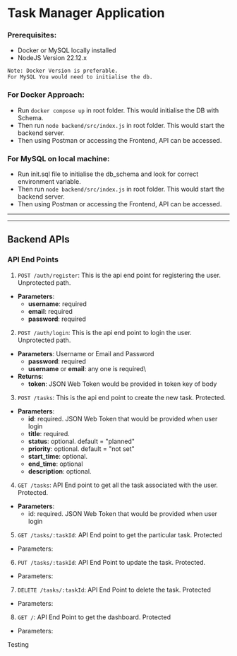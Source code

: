 # Task Manager Application

### Prerequisites:
- Docker or MySQL locally installed
- NodeJS Version 22.12.x

```
Note: Docker Version is preferable.
For MySQL You would need to initialise the db.
```

### For Docker Approach:
- Run `docker compose up` in root folder. This would initialise the DB with Schema.
- Then run `node backend/src/index.js` in root folder. This would start the backend server.
- Then using Postman or accessing the Frontend, API can be accessed.

### For MySQL on local machine:
- Run init.sql file to initialise the db_schema and look for correct environment variable.
- Then run `node backend/src/index.js` in root folder. This would start the backend server.
- Then using Postman or accessing the Frontend, API can be accessed.

----
----

## Backend APIs

### API End Points

1. `POST /auth/register`: This is the api end point for registering the user. Unprotected path.

- **Parameters**:
    - **username**: required
    - **email**: required
    - **password**: required

2. `POST /auth/login`: This is the api end point to login the user. Unprotected path.

- **Parameters**: Username or Email and Password
    - **password**: required
    - **username** or **email**: any one is required\
- **Returns**:
    - **token**: JSON Web Token would be provided in token key of body

3. `POST /tasks`: This is the api end point to create the new task. Protected.

- **Parameters**:
    - **id**: required. JSON Web Token that would be provided  when user login
    - **title**: required.
    - **status**: optional. default = "planned"
    - **priority**: optional. default = "not set"
    - **start_time**: optional.
    - **end_time**: optional
    - **description**: optional.

4. `GET /tasks`: API End point to get all the task associated with the user. Protected.

- **Parameters**:
    - id: required. JSON Web Token that would be provided when user login

5. `GET /tasks/:taskId`: API End point to get the particular task. Protected

- Parameters:


6. `PUT /tasks/:taskId`: API End Point to update the task. Protected.

- Parameters:


7. `DELETE /tasks/:taskId`: API End Point to delete the task. Protected

- Parameters:

8. `GET /`: API End Point to get the dashboard. Protected
- Parameters:

Testing
